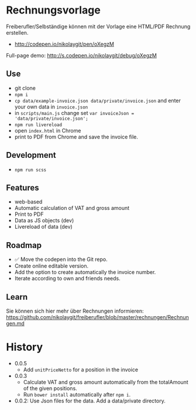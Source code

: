 # Rechnungsvorlage

Freiberufler/Selbständige können mit der Vorlage eine HTML/PDF Rechnung erstellen.

* http://codepen.io/nikolaygit/pen/oXegzM

Full-page demo: http://s.codepen.io/nikolaygit/debug/oXegzM

## Use

* git clone
* ```npm i```
* ```cp data/example-invoice.json data/private/invoice.json``` and enter your own data in ```invoice.json```
* in ```scripts/main.js``` change set ```var invoiceJson = 'data/private/invoice.json';```
* ```npm run livereload```
* open ```index.html``` in Chrome
* print to PDF from Chrome and save the invoice file.

## Development

* ```npm run scss```

## Features

* web-based
* Automatic calculation of VAT and gross amount
* Print to PDF
* Data as JS objects (dev)
* Livereload of data (dev)

## Roadmap

* :white_check_mark: Move the codepen into the Git repo.
* Create online editable version.
* Add the option to create automatically the invoice number.
* Iterate according to own and friends needs.

## Learn

Sie können sich hier mehr über Rechnungen informieren: https://github.com/nikolaygit/freiberufler/blob/master/rechnungen/Rechnungen.md

# History

* 0.0.5
    * Add ``unitPriceNetto`` for a position in the invoice
* 0.0.3
    * Calculate VAT and gross amount automatically from the totalAmount of the given positions.
    * Run ``bower install`` automatically after ``npm i``. 
* 0.0.2: Use Json files for the data. Add a data/private directory.
